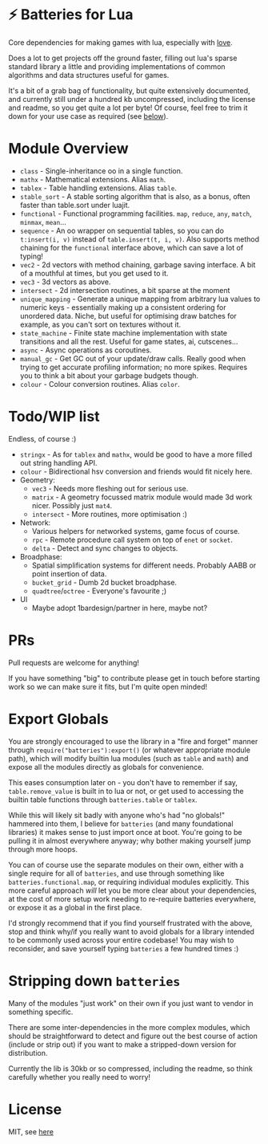 # ⚡ Batteries for Lua

Core dependencies for making games with lua, especially with [love](https://love2d.org).

Does a lot to get projects off the ground faster, filling out lua's sparse standard library a little and providing implementations of common algorithms and data structures useful for games.

It's a bit of a grab bag of functionality, but quite extensively documented, and currently still under a hundred kb uncompressed, including the license and readme, so you get quite a lot per byte! Of course, feel free to trim it down for your use case as required (see [below](#stripping-down-batteries)).

# Module Overview

- `class` - Single-inheritance oo in a single function.
- `mathx` - Mathematical extensions. Alias `math`.
- `tablex` - Table handling extensions. Alias `table`.
- `stable_sort` - A stable sorting algorithm that is also, as a bonus, often faster than table.sort under luajit.
- `functional` - Functional programming facilities. `map`, `reduce`, `any`, `match`, `minmax`, `mean`...
- `sequence` - An oo wrapper on sequential tables, so you can do `t:insert(i, v)` instead of `table.insert(t, i, v)`. Also supports method chaining for the `functional` interface above, which can save a lot of typing!
- `vec2` - 2d vectors with method chaining, garbage saving interface. A bit of a mouthful at times, but you get used to it.
- `vec3` - 3d vectors as above.
- `intersect` - 2d intersection routines, a bit sparse at the moment
- `unique_mapping` - Generate a unique mapping from arbitrary lua values to numeric keys - essentially making up a consistent ordering for unordered data. Niche, but useful for optimising draw batches for example, as you can't sort on textures without it.
- `state_machine` - Finite state machine implementation with state transitions and all the rest. Useful for game states, ai, cutscenes...
- `async` - Async operations as coroutines. 
- `manual_gc` - Get GC out of your update/draw calls. Really good when trying to get accurate profiling information; no more spikes. Requires you to think a bit about your garbage budgets though.
- `colour` - Colour conversion routines. Alias `color`.

# Todo/WIP list

Endless, of course :)

- `stringx` - As for `tablex` and `mathx`, would be good to have a more filled out string handling API.
- `colour` - Bidirectional hsv conversion and friends would fit nicely here.
- Geometry:
	- `vec3` - Needs more fleshing out for serious use.
	- `matrix` - A geometry focussed matrix module would made 3d work nicer. Possibly just `mat4`.
	- `intersect` - More routines, more optimisation :)
- Network:
	- Various helpers for networked systems, game focus of course.
	- `rpc` - Remote procedure call system on top of `enet` or `socket`.
	- `delta` - Detect and sync changes to objects.
- Broadphase:
	- Spatial simplification systems for different needs. Probably AABB or point insertion of data.
	- `bucket_grid` - Dumb 2d bucket broadphase.
	- `quadtree`/`octree` - Everyone's favourite ;)
- UI
	- Maybe adopt 1bardesign/partner in here, maybe not?

# PRs

Pull requests are welcome for anything!

If you have something "big" to contribute please get in touch before starting work so we can make sure it fits, but I'm quite open minded!

# Export Globals

You are strongly encouraged to use the library in a "fire and forget" manner through `require("batteries"):export()` (or whatever appropriate module path), which will modify builtin lua modules (such as `table` and `math`) and expose all the modules directly as globals for convenience.

This eases consumption later on - you don't have to remember if say, `table.remove_value` is built in to lua or not, or get used to accessing the builtin table functions through `batteries.table` or `tablex`.

While this will likely sit badly with anyone who's had "no globals!" hammered into them, I believe for `batteries` (and many foundational libraries) it makes sense to just import once at boot. You're going to be pulling it in almost everywhere anyway; why bother making yourself jump through more hoops.

You can of course use the separate modules on their own, either with a single require for all of `batteries`, and use through something like `batteries.functional.map`, or requiring individual modules explicitly. This more careful approach _will_ let you be more clear about your dependencies, at the cost of more setup work needing to re-require batteries everywhere, or expose it as a global in the first place.

I'd strongly recommend that if you find yourself frustrated with the above, stop and think why/if you really want to avoid globals for a library intended to be commonly used across your entire codebase! You may wish to reconsider, and save yourself typing `batteries` a few hundred times :)

# Stripping down `batteries`

Many of the modules "just work" on their own if you just want to vendor in something specific.

There are some inter-dependencies in the more complex modules, which should be straightforward to detect and figure out the best course of action (include or strip out) if you want to make a stripped-down version for distribution.

Currently the lib is 30kb or so compressed, including the readme, so think carefully whether you really need to worry!

# License

MIT, see [here](license.txt)
